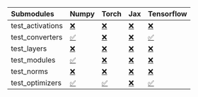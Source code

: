 | Submodules       | Numpy                                                                                                                           | Torch                                                                                                                           | Jax                                                                                                                             | Tensorflow                                                                                                                      |
|:-----------------|:--------------------------------------------------------------------------------------------------------------------------------|:--------------------------------------------------------------------------------------------------------------------------------|:--------------------------------------------------------------------------------------------------------------------------------|:--------------------------------------------------------------------------------------------------------------------------------|
| test_activations | <a href="https://github.com/unifyai/ivy/runs/7960091784?check_suite_focus=true" rel="noopener noreferrer" target="_blank">❌</a> | <a href="https://github.com/unifyai/ivy/runs/7960092559?check_suite_focus=true" rel="noopener noreferrer" target="_blank">❌</a> | <a href="https://github.com/unifyai/ivy/runs/7960093472?check_suite_focus=true" rel="noopener noreferrer" target="_blank">❌</a> | <a href="https://github.com/unifyai/ivy/runs/7960094284?check_suite_focus=true" rel="noopener noreferrer" target="_blank">❌</a> |
| test_converters  | <a href="https://github.com/unifyai/ivy/runs/7960091890?check_suite_focus=true" rel="noopener noreferrer" target="_blank">✅</a> | <a href="https://github.com/unifyai/ivy/runs/7960092706?check_suite_focus=true" rel="noopener noreferrer" target="_blank">❌</a> | <a href="https://github.com/unifyai/ivy/runs/7960093600?check_suite_focus=true" rel="noopener noreferrer" target="_blank">❌</a> | <a href="https://github.com/unifyai/ivy/runs/7960094386?check_suite_focus=true" rel="noopener noreferrer" target="_blank">✅</a> |
| test_layers      | <a href="https://github.com/unifyai/ivy/runs/7960092021?check_suite_focus=true" rel="noopener noreferrer" target="_blank">❌</a> | <a href="https://github.com/unifyai/ivy/runs/7960092889?check_suite_focus=true" rel="noopener noreferrer" target="_blank">❌</a> | <a href="https://github.com/unifyai/ivy/runs/7960093714?check_suite_focus=true" rel="noopener noreferrer" target="_blank">❌</a> | <a href="https://github.com/unifyai/ivy/runs/7960094492?check_suite_focus=true" rel="noopener noreferrer" target="_blank">❌</a> |
| test_modules     | <a href="https://github.com/unifyai/ivy/runs/7960092154?check_suite_focus=true" rel="noopener noreferrer" target="_blank">✅</a> | <a href="https://github.com/unifyai/ivy/runs/7960093103?check_suite_focus=true" rel="noopener noreferrer" target="_blank">❌</a> | <a href="https://github.com/unifyai/ivy/runs/7960093882?check_suite_focus=true" rel="noopener noreferrer" target="_blank">❌</a> | <a href="https://github.com/unifyai/ivy/runs/7960094616?check_suite_focus=true" rel="noopener noreferrer" target="_blank">❌</a> |
| test_norms       | <a href="https://github.com/unifyai/ivy/runs/7960092306?check_suite_focus=true" rel="noopener noreferrer" target="_blank">❌</a> | <a href="https://github.com/unifyai/ivy/runs/7960093243?check_suite_focus=true" rel="noopener noreferrer" target="_blank">❌</a> | <a href="https://github.com/unifyai/ivy/runs/7960094001?check_suite_focus=true" rel="noopener noreferrer" target="_blank">❌</a> | <a href="https://github.com/unifyai/ivy/runs/7960094779?check_suite_focus=true" rel="noopener noreferrer" target="_blank">❌</a> |
| test_optimizers  | <a href="https://github.com/unifyai/ivy/runs/7960092436?check_suite_focus=true" rel="noopener noreferrer" target="_blank">✅</a> | <a href="https://github.com/unifyai/ivy/runs/7960093348?check_suite_focus=true" rel="noopener noreferrer" target="_blank">✅</a> | <a href="https://github.com/unifyai/ivy/runs/7960094121?check_suite_focus=true" rel="noopener noreferrer" target="_blank">❌</a> | <a href="https://github.com/unifyai/ivy/runs/7960094897?check_suite_focus=true" rel="noopener noreferrer" target="_blank">✅</a> |